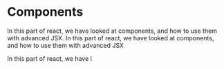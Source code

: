# Components

In this part of react, we have looked at components, and how to use them with advanced JSX.
In this part of react, we have looked at components, and how to use them with advanced JSX


In this part of react, we have l